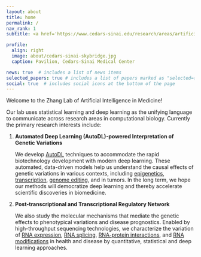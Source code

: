 ```yaml
---
layout: about
title: home
permalink: /
nav_rank: 1
subtitle: <a href='https://www.cedars-sinai.edu/research/areas/artificial-intelligence-medicine.html'>Division of Artificial Intelligence in Medicine at Cedars-Sinai</a>. 127 S. San Vicente Blvd. Los Angeles, CA 90048

profile:
  align: right
  image: about/cedars-sinai-skybridge.jpg
  caption: Pavilion, Cedars-Sinai Medical Center

news: true  # includes a list of news items
selected_papers: true # includes a list of papers marked as "selected={true}"
social: true  # includes social icons at the bottom of the page
---
```


Welcome to the Zhang Lab of Artificial Intelligence in Medicine! 

Our lab uses statistical learning and deep learning as the unifying language to communicate 
across research areas in computational biology. 
Currently the primary research interests include:

1. **Automated Deep Learning (AutoDL)-powered Interpretation of Genetic Variations** 

    We develop <a href="https://www.nature.com/articles/s42256-021-00316-z" target=_blank>AutoDL</a> techniques to accommodate the rapid biotechnology
    development with modern deep learning. These automated, data-driven models help us
    understand the causal effects of genetic variations in various contexts, including 
    <a href="https://www.nature.com/articles/s42256-021-00316-z" target=_blank>epigenetics</a>, 
    <a href="#">transcription</a>, 
    <a href="https://academic.oup.com/bioinformatics/article/37/Supplement_1/i342/6319668" target=_blank>genome editing</a>, 
    and in tumors.
    In the long term, we hope our methods will democratize deep learning and thereby accelerate scientific discoveries in biomedicine.

2. **Post-transcriptional and Transcriptional Regulatory Network**

    We also study the molecular mechanisms that mediate the genetic effects to phenotypical variations and disease
    prognostics. Enabled by high-throughput sequencing technologies, we characterize the variation of 
    <a href="#" target=_blank>RNA expression</a>, 
    <a href="https://www.nature.com/articles/s41592-019-0351-9" target=_blank>RNA splicing</a>, 
    <a href="https://academic.oup.com/nar/article/45/16/9260/4077049" target=_blank>RNA-protein interactions</a>,
    and 
    <a href="https://genomebiology.biomedcentral.com/articles/10.1186/s13059-018-1394-4" target=_blank>RNA modifications</a> 
    in health and disease by quantitative, statistical and deep learning approaches.


